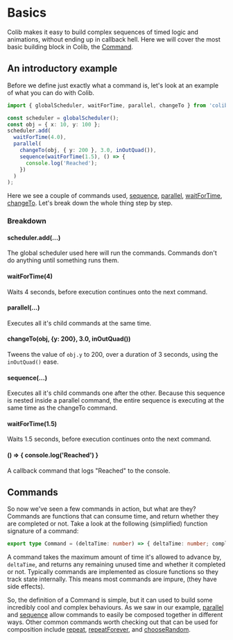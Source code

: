 # Basics

Colib makes it easy to build complex sequences of timed logic and animations, without ending up in callback hell. Here we will cover the most basic building block in Colib, the [Command](../README.md#command).

## An introductory example

Before we define just exactly what a command is, let's look at an example of what you can do with Colib.

```typescript
import { globalScheduler, waitForTime, parallel, changeTo } from 'colib';

const scheduler = globalScheduler();
const obj = { x: 10, y: 100 };
scheduler.add(
  waitForTime(4.0),
  parallel(
    changeTo(obj, { y: 200 }, 3.0, inOutQuad()),
    sequence(waitForTime(1.5), () => {
      console.log('Reached');
    })
  )
);
```

Here we see a couple of commands used, [sequence](../README.md#sequence), [parallel](../README.md#parallel), [waitForTime](../README.md#waitForTime), [changeTo](../README.md#changeTo). Let's break down the whole thing step by step.

### Breakdown

#### scheduler.add(...)

The global scheduler used here will run the commands. Commands don't do anything until something runs them.

#### waitForTime(4)

Waits 4 seconds, before execution continues onto the next command.

#### parallel(...)

Executes all it's child commands at the same time.

#### changeTo(obj, {y: 200}, 3.0, inOutQuad())

Tweens the value of `obj.y` to 200, over a duration of 3 seconds, using the `inOutQuad()` ease.

#### sequence(...)

Executes all it's child commands one after the other. Because this sequence is nested inside a parallel command, the entire sequence is executing at the same time as the changeTo command.

#### waitForTime(1.5)

Waits 1.5 seconds, before execution continues onto the next command.

#### () => { console.log('Reached') }

A callback command that logs "Reached" to the console.

## Commands

So now we've seen a few commands in action, but what are they? Commands are functions that can consume time, and return whether they are completed or not. Take a look at the following (simplified) function signature of a command:

```typescript
export type Command = (deltaTime: number) => { deltaTime: number; complete: boolean };
```

A command takes the maximum amount of time it's allowed to advance by, `deltaTime`, and returns any remaining unused time and whether it completed or not. Typically commands are implemented as closure functions so they track state internally. This means most commands are impure, (they have side effects).

So, the definition of a Command is simple, but it can used to build some incredibly cool and complex behaviours. As we saw in our example, [parallel](../README.md#parallel) and [sequence](../README.md#sequence) allow commands to easily be composed together in different ways. Other common commands worth checking out that can be used for composition include [repeat](../README.md#repeat), [repeatForever](../README.md#repeatForever), and [chooseRandom](../README.md#chooseRandom).
